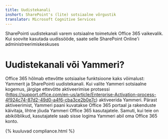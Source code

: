 ```yaml
---
title: Uudistekanali
inshort: SharePoint's (lite) sotsiaalne võrgustik
translator: Microsoft Cognitive Services
---
```



SharePointi uudistekanali varem sotsiaalne toimetulek Office 365 vaikevalik. Kui soovite kasutada uudissööde, saate selle SharePoint Online'i administreerimiskeskuses

# Uudistekanali või Yammeri?
Office 365 hõlmab ettevõtte sotsiaalse funktsioone kaks võimalust: Yammerit ja SharePointi uudistekanali. Kui valite Yammeri sotsiaalne kogemus, järgige ettevõtte aktiveerimise protsessi (https://support.office.com/en-us/article/Enterprise-Activation-process-4f924c74-87d2-49d0-a4f6-cba3ce2b0e7c) aktiveerida Yammeri. Pärast aktiveerimist, Yammeri paani kuvatakse Office 365 portaal ja rakenduste käivitaja, lihtne jõuda Yammeri Office 365 kasutajatele. Samuti, kui teie on abikõlblikud, kasutajatele saab sisse logima Yammeri abil oma Office 365 konto.

{% kuuluvad compliance.html %}

